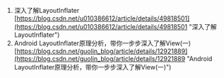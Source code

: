 1. 深入了解LayoutInflater<br>[https://blog.csdn.net/u010386612/article/details/49818501](https://blog.csdn.net/u010386612/article/details/49818501 "深入了解LayoutInflater")
2. Android LayoutInflater原理分析，带你一步步深入了解View(一)<br>[https://blog.csdn.net/guolin_blog/article/details/12921889](https://blog.csdn.net/guolin_blog/article/details/12921889 "Android LayoutInflater原理分析，带你一步步深入了解View(一)")
